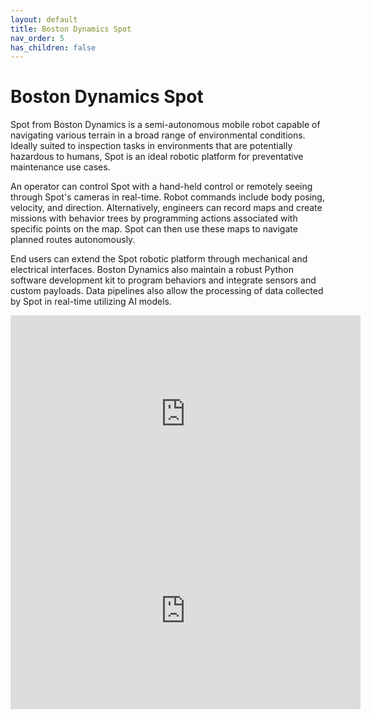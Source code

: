 ```yaml
---
layout: default
title: Boston Dynamics Spot
nav_order: 5
has_children: false
---
```

# Boston Dynamics Spot

Spot from Boston Dynamics is a semi-autonomous mobile robot capable of navigating various terrain in a broad range of environmental conditions. Ideally suited to inspection tasks in environments that are potentially hazardous to humans, Spot is an ideal robotic platform for preventative maintenance use cases.

An operator can control Spot with a hand-held control or remotely seeing through Spot's cameras in real-time. Robot commands include body posing, velocity, and direction. Alternatively, engineers can record maps and create missions with behavior trees by programming actions associated with specific points on the map. Spot can then use these maps to navigate planned routes autonomously.

End users can extend the Spot robotic platform through mechanical and electrical interfaces. Boston Dynamics also maintain a robust Python software development kit to program behaviors and integrate sensors and custom payloads. Data pipelines also allow the processing of data collected by Spot in real-time utilizing AI models.

<iframe width="560" height="315" src="https://www.youtube.com/embed/wlkCQXHEgjA" title="YouTube video player" frameborder="0" allow="accelerometer; autoplay; clipboard-write; encrypted-media; gyroscope; picture-in-picture" allowfullscreen></iframe>

<iframe width="560" height="315" src="https://www.youtube.com/embed/qTW-dbZr4U8" title="YouTube video player" frameborder="0" allow="accelerometer; autoplay; clipboard-write; encrypted-media; gyroscope; picture-in-picture" allowfullscreen></iframe>
